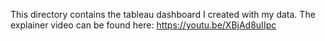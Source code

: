 This directory contains the tableau dashboard I created with my data. The explainer video can be found here: https://youtu.be/XBjAd8uIIpc